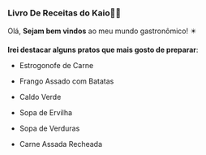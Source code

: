 ### Livro De Receitas do Kaio:man_cook:

Olá, **Sejam bem vindos** ao meu mundo gastronômico!  :eight_pointed_black_star:

**Irei destacar alguns pratos que mais gosto de preparar**:

- Estrogonofe de Carne

- Frango Assado com Batatas

- Caldo Verde

- Sopa de Ervilha

- Sopa de Verduras

- Carne Assada Recheada

  

